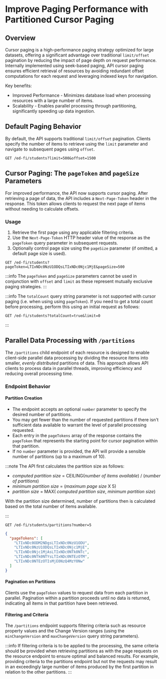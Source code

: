 
# Improve Paging Performance with Partitioned Cursor Paging

## Overview

Cursor paging is a high-performance paging strategy optimized for large
datasets, offering a significant advantage over traditional `limit/offset`
pagination by reducing the impact of page depth on request performance.
Internally implemented using seek-based paging, API cursor paging ensures
efficient retrieval of resources by avoiding redundant offset computations for
each request and leveraging indexed keys for navigation.

Key benefits:

* Improved Performance - Minimizes database load when processing resources with
  a large number of items.
* Scalability - Enables parallel processing through partitioning, significantly
  speeding up data ingestion.

## Default Paging Behavior

By default, the API supports traditional `limit/offset` pagination. Clients
specify the number of items to retrieve using the `limit` parameter and navigate
to subsequent pages using `offset`.

```http
GET /ed-fi/students?limit=500&offset=1500
```

## Cursor Paging: The `pageToken` and `pageSize` Parameters

For improved performance, the API now supports cursor paging. After retrieving a
page of data, the API includes a `Next-Page-Token` header in the response. This
token allows clients to request the next page of items without needing to
calculate offsets.

### Usage

  1. Retrieve the first page using any applicable filtering criteria.
  1. Use the `Next-Page-Token` HTTP header value of the response as the
     `pageToken` query parameter in subsequent requests.
  1. Optionally control page size using the `pageSize` parameter (if omitted, a
     default page size is used).

```http
GET /ed-fi/students?pageToken=LTIxNDc0NzU1ODQsLTIxNDc0Njc1MjE&pageSize=500
```

:::info The `pageToken` and `pageSize` parameters cannot be used in conjunction
with `offset` and `limit` as these represent mutually exclusive paging
strategies. :::

:::info The `totalCount` query string parameter is not supported with cursor
paging (i.e. when using using `pageToken`). If you need to get a total count
before processing, perform this using an initial request as follows:

```http
GET /ed-fi/students?totalCount=true&limit=0
```

:::

## Parallel Data Processing with `/partitions`

The `/partitions` child endpoint of each resource is designed to enable client-side
parallel data processing by dividing the resource items into smaller,
_evenly distributed_ partitions of data. This approach allows API clients to
process data in parallel threads, improving efficiency and reducing overall
processing time.

### Endpoint Behavior

#### Partition Creation

* The endpoint accepts an optional `number` parameter to specify the desired
  number of partitions.
* You may get fewer than the number of requested partitions if there isn't
  sufficient data available to warrant the level of parallel processing
  requested.
* Each entry in the `pageTokens` array of the response contains the `pageToken`
  that represents the starting point for cursor pagination within that
  partition.
* If no `number` parameter is provided, the API will provide a sensible number of
  partitions (up to a maximum of 10).

:::note The API first calculates the partition size as follows:

* _computed partition size_ = CEILING(_number of items available_) / (_number of
  partitions_)
* _minimum partition size_ = (_maximum page size_ X 5)
* _partition size_ = MAX( _computed partition size_, _minimum partition size_)

With the partition size determined, number of partitions then is calculated
based on the total number of items available.

:::

```http
GET /ed-fi/students/partitions?number=5
```

```json
{
  "pageTokens": [
    "LTIxNDc0ODM2NDgsLTIxNDc0NzU1ODU",
    "LTIxNDc0NzU1ODQsLTIxNDc0Njc1MjE",
    "LTIxNDc0Njc1MjAsLTIxNDc0NTk0NTc",
    "LTIxNDc0NTk0NTYsLTIxNDc0NTEzOTM",
    "LTIxNDc0NTEzOTIsMjE0NzQ4MzY0Nw"
  ]
}
```

#### Pagination on Partitions

Clients use the `pageToken` values to request data from each partition in
parallel. Pagination within a partition proceeds until no data is returned,
indicating all items in that partition have been retrieved.

#### Filtering and Criteria

The `/partitions` endpoint supports filtering criteria such as resource property
values and the Change Version ranges (using the `minChangeVersion` and
`maxChangeVersion` query string parameters).

:::info If filtering criteria is to be applied to the processing, the same
criteria should be provided when retrieving partitions as with the page requests
on the resource endpoint to ensure optimal and balanced results. For example,
providing criteria to the partitions endpoint but not the requests may result in
an exceedingly large number of items produced by the first partition in relation
to the other partitions. :::
